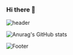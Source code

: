 ### Hi there 👋
![header](https://capsule-render.vercel.app/api?type=waving&color=auto&height=220&section=header&text=MINJOONG%20&fontAlignY=43&fontSize=50)


![Anurag's GitHub stats](https://github-readme-stats.vercel.app/api?username=alswnd3746&theme=rose_pine&show_icons=true)


![Footer](https://capsule-render.vercel.app/api?type=waving&color=auto&height=200&section=footer)

<!--
**alswnd3746/alswnd3746** is a ✨ _special_ ✨ repository because its `README.md` (this file) appears on your GitHub profile.

Here are some ideas to get you started:

- 🔭 I’m currently working on ...
- 🌱 I’m currently learning ...
- 👯 I’m looking to collaborate on ...
- 🤔 I’m looking for help with ...
- 💬 Ask me about ...
- 📫 How to reach me: ...
- 😄 Pronouns: ...
- ⚡ Fun fact: ...
-->
